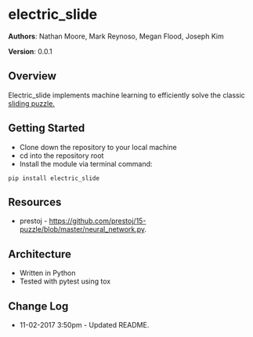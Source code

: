 # electric_slide

**Authors**: Nathan Moore, Mark Reynoso, Megan Flood, Joseph Kim

**Version**: 0.0.1

## Overview
Electric_slide implements machine learning to efficiently solve the classic [sliding puzzle.](https://en.wikipedia.org/wiki/Sliding_puzzle)

## Getting Started
- Clone down the repository to your local machine
- cd into the repository root
- Install the module via terminal command:
```
pip install electric_slide
```

## Resources
- prestoj - https://github.com/prestoj/15-puzzle/blob/master/neural_network.py.

## Architecture
- Written in Python
- Tested with pytest using tox

## Change Log
- 11-02-2017 3:50pm - Updated README.